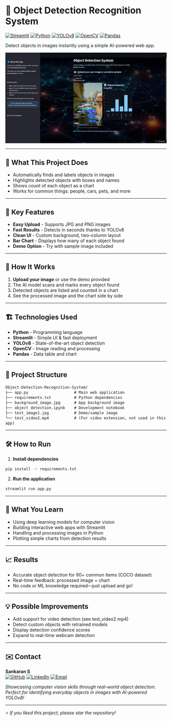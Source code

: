 # 🧐 Object Detection Recognition System

[![Streamlit](https://img.shields.io/badge/Streamlit-FF4B4B?style=for-the-badge&logo=Streamlit&logoColor=white)](https://streamlit.io) [![Python](https://img.shields.io/badge/Python-3776AB?style=for-the-badge&logo=python&logoColor=white)](https://www.python.org/) [![YOLOv8](https://img.shields.io/badge/YOLOv8-8A2BE2?style=for-the-badge&logo=opencv&logoColor=white)](https://github.com/ultralytics/ultralytics) [![OpenCV](https://img.shields.io/badge/OpenCV-5C3EE8?style=for-the-badge&logo=opencv&logoColor=white)](https://opencv.org/) [![Pandas](https://img.shields.io/badge/Pandas-150458?style=for-the-badge&logo=pandas&logoColor=white)](https://pandas.pydata.org/)


Detect objects in images instantly using a simple AI-powered web app.

![App Screenshot](app_screenshot.jpg)

***

## 🎯 What This Project Does

- Automatically finds and labels objects in images
- Highlights detected objects with boxes and names
- Shows count of each object as a chart
- Works for common things: people, cars, pets, and more

***

## 🚀 Key Features

- **Easy Upload** - Supports JPG and PNG images
- **Fast Results** - Detects in seconds thanks to YOLOv8
- **Clean UI** - Custom background, two-column layout
- **Bar Chart** - Displays how many of each object found
- **Demo Option** - Try with sample image included

***

## 🧐 How It Works

1. **Upload your image** or use the demo provided
2. The AI model scans and marks every object found
3. Detected objects are listed and counted in a chart
4. See the processed image and the chart side by side

***

## 🏗️ Technologies Used

- **Python** - Programming language
- **Streamlit** - Simple UI \& fast deployment
- **YOLOv8** - State-of-the-art object detection
- **OpenCV** - Image reading and processing
- **Pandas** - Data table and chart

***

## 📂 Project Structure

```
Object-Detection-Recognition-System/
├── app.py                    # Main web application
├── requirements.txt          # Python dependencies
├── background_image.jpg      # App background image
├── object detection.ipynb    # Development notebook
├── test_image1.jpg           # Demo/sample image
└── test_video2.mp4           # (For video extension, not used in this app)
```


***

## 🛠️ How to Run

1. **Install dependencies**
```bash
pip install -r requirements.txt
```

2. **Run the application**
```bash
streamlit run app.py
```


***

## 🤗 What You Learn

- Using deep learning models for computer vision
- Building interactive web apps with Streamlit
- Handling and processing images in Python
- Plotting simple charts from detection results

***

## 📈 Results

- Accurate object detection for 80+ common items (COCO dataset)
- Real-time feedback: processed image + chart
- No code or ML knowledge required—just upload and go!

***

## 💡 Possible Improvements

- Add support for video detection (see test_video2.mp4)
- Detect custom objects with retrained models
- Display detection confidence scores
- Expand to real-time webcam detection

***

## ✉️ Contact

**Sankaran S**  
[![GitHub](https://img.shields.io/badge/GitHub-181717?style=for-the-badge&logo=github&logoColor=white)](https://github.com/sankaran-s2001) [![LinkedIn](https://img.shields.io/badge/LinkedIn-0077B5?style=for-the-badge&logo=linkedin&logoColor=white)](https://www.linkedin.com/in/sankaran-s21/) [![Email](https://img.shields.io/badge/Email-D14836?style=for-the-badge&logo=gmail&logoColor=white)](mailto:sankaran121101@gmail.com)


*Showcasing computer vision skills through real-world object detection. Perfect for identifying everyday objects in images with AI-powered YOLOv8!*

***

⭐ *If you liked this project, please star the repository!*
